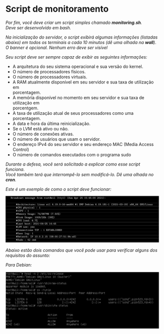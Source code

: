 # Script de monitoramento

*Por fim, você deve criar um script simples chamado **monitoring.sh**.\
Deve ser desenvolvido em bash.*

*Na inicialização do servidor, o script exibirá algumas informações (listadas\
abaixo) em todos os terminais a cada 10 minutos (dê uma olhada na **wall**).\
O banner é opcional. Nenhum erro deve ser visível*

*Seu script deve ser sempre capaz de exibir as seguintes informações:*

- A arquitetura do seu sistema operacional e sua versão do kernel.
- O número de processadores físicos.
- O número de processadores virtuais.
- A RAM atualmente disponível em seu servidor e sua taxa de utilização em\
porcentagem.
- A memória disponível no momento em seu servidor e sua taxa de utilização em\
porcentgem.
- A taxa de utilização atual de seus processadores como uma porcentagem.
- A data e hora da última reinicialização.
- Se o LVM está ativo ou não.
- O número de conexões ativas.
- O número de usuários que usam o servidor.
- O endereço IPv4 do seu servidor e seu endereço MAC (Media  Access  Control)
- O número de comandos executados com o programa sudo

*Durante a defesa, você será solicitado a explicar como esse script funciona.\
Você também terá que interrompê-lo sem modificá-lo.
Dê uma olhada no **cron**.*

*Este é um exemplo de como o script deve funcionar:*

![image2.png](./image2.png)

*Abaixo estão dois comandos que você pode usar para verificar alguns dos\
requisitos do assunto:*

*Para Debian:*

![image3.png](./image3.png)